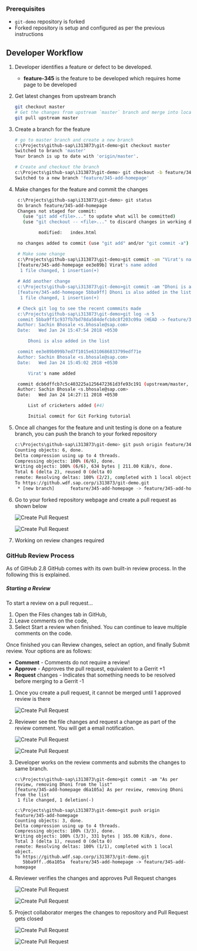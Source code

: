 ### Prerequisites
- `git-demo` repository is forked
- Forked repository is setup and configured as per the previous instructions

## Developer Workflow
1. Developer identifies a feature or defect to be developed.
    - __feature-345__ is the feature to be developed which requires home page to be developed

2. Get latest changes from upstream branch
    ```bash
    git checkout master
    # Get the changes from upstream `master` branch and merge into local master branch
    git pull upstream master
    ```
3. Create a branch for the feature
    ```bash
    # go to master branch and create a new branch
    c:\Projects\github-sap\i313873\git-demo>git checkout master
    Switched to branch 'master'
    Your branch is up to date with 'origin/master'.

    # Create and checkout the branch
    c:\Projects\github-sap\i313873\git-demo> git checkout -b feature/345-add-homepage
    Switched to a new branch 'feature/345-add-homepage'
    ```

4. Make changes for the feature and commit the changes
   ```bash
    c:\Projects\github-sap\i313873\git-demo> git status
    On branch feature/345-add-homepage
    Changes not staged for commit:
      (use "git add <file>..." to update what will be committed)
      (use "git checkout -- <file>..." to discard changes in working directory)

            modified:   index.html

    no changes added to commit (use "git add" and/or "git commit -a")

    # Make some change
    c:\Projects\github-sap\i313873\git-demo>git commit -am "Virat's name added"
    [feature/345-add-homepage ee3e89b] Virat's name added
     1 file changed, 1 insertion(+)
    
    # Add another change
    c:\Projects\github-sap\i313873\git-demo>git commit -am "Dhoni is also added in the list"
    [feature/345-add-homepage 5bba9ff] Dhoni is also added in the list
     1 file changed, 1 insertion(+)

    # Check git log to see the recent commmits made
    c:\Projects\github-sap\i313873\git-demo>git log -n 5
    commit 5bba9ff1c937fb7bd78da584defcb8c8f203c09a (HEAD -> feature/345-add-homepage)
    Author: Sachin Bhosale <s.bhosale@sap.com>
    Date:   Wed Jan 24 15:47:54 2018 +0530

        Dhoni is also added in the list

    commit ee3e89b099b7ed7f1015e6310686833799edf71e
    Author: Sachin Bhosale <s.bhosale@sap.com>
    Date:   Wed Jan 24 15:45:02 2018 +0530

        Virat's name added

    commit dcb6dffcb7c5c403225a1256472361d3fe93c191 (upstream/master, origin/master, origin/HEAD, master)
    Author: Sachin Bhosale <s.bhosale@sap.com>
    Date:   Wed Jan 24 14:27:11 2018 +0530

        List of cricketers added (#4)

        Initial commit for Git Forking tutorial

   ```

5. Once all changes for the feature and unit testing is done on a feature branch, you can push the branch to your forked repository
    ```bash
    c:\Projects\github-sap\i313873\git-demo> git push origin feature/345-add-homepage
    Counting objects: 6, done.
    Delta compression using up to 4 threads.
    Compressing objects: 100% (6/6), done.
    Writing objects: 100% (6/6), 634 bytes | 211.00 KiB/s, done.
    Total 6 (delta 2), reused 0 (delta 0)
    remote: Resolving deltas: 100% (2/2), completed with 1 local object.
    To https://github.wdf.sap.corp/i313873/git-demo.git
     * [new branch]      feature/345-add-homepage -> feature/345-add-homepage
    ```
6. Go to your forked repository webpage and create a pull request as shown below
    
    ![Create Pull Request](contents/images/git-flow/pull-request-view.png) 

    ![Create Pull Request](contents/images/git-flow/pull-request-view2.png)       

7. Working on review changes required


### GitHub Review Process
As of GitHub 2.8 GitHub comes with its own built-in review process. In the following this is explained.

##### Starting a Review
To start a review on a pull request...

1. Open the Files changes tab in GitHub,
2. Leave comments on the code,
3. Select Start a review when finished. You can continue to leave multiple comments on the code.

Once finished you can Review changes, select an option, and finally Submit review. Your options are as follows:

* **Comment** - Comments do not require a review!
* **Approve** - Approves the pull request, equivalent to a Gerrit +1
* **Request** changes - Indicates that something needs to be resolved before merging to a Gerrit -1

1. Once you create a pull request, it cannot be merged until 1 approved review is there 

    ![Create Pull Request](contents/images/git-flow/pull-request-view3.png) 

2. Reviewer see the file changes and request a change as part of the review comment. You will get a email notification.

    ![Create Pull Request](contents/images/git-flow/pull-request-view4.png) 

    ![Create Pull Request](contents/images/git-flow/pull-request-view5.png) 

3. Developer works on the review comments and submits the changes to same branch.
    ```
    c:\Projects\github-sap\i313873\git-demo>git commit -am "As per review, removing Dhoni from the list"
    [feature/345-add-homepage d6a105a] As per review, removing Dhoni from the list
     1 file changed, 1 deletion(-)

    c:\Projects\github-sap\i313873\git-demo>git push origin feature/345-add-homepage
    Counting objects: 3, done.
    Delta compression using up to 4 threads.
    Compressing objects: 100% (3/3), done.
    Writing objects: 100% (3/3), 331 bytes | 165.00 KiB/s, done.
    Total 3 (delta 1), reused 0 (delta 0)
    remote: Resolving deltas: 100% (1/1), completed with 1 local object.
    To https://github.wdf.sap.corp/i313873/git-demo.git
       5bba9ff..d6a105a  feature/345-add-homepage -> feature/345-add-homepage
    ```

4. Reviewer verifies the changes and approves Pull Request changes

    ![Create Pull Request](contents/images/git-flow/pull-request-view6.PNG) 

    ![Create Pull Request](contents/images/git-flow/pull-request-view7.png) 

5. Project collaborator merges the changes to repository and Pull Request gets closed

    ![Create Pull Request](contents/images/git-flow/pull-request-view8.png) 

    ![Create Pull Request](contents/images/git-flow/pull-request-view9.png) 
